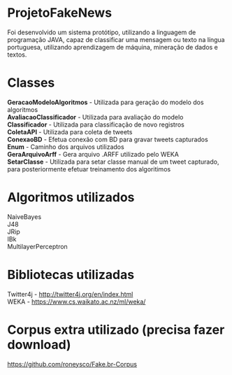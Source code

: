 # ProjetoFakeNews
Foi desenvolvido um sistema protótipo, utilizando a linguagem de programação JAVA, capaz de classificar uma mensagem ou texto na língua portuguesa, utilizando aprendizagem de máquina, mineração de dados e textos.

# Classes
<b>GeracaoModeloAlgoritmos</b> - Utilizada para geração do modelo dos algoritmos<br>
<b>AvaliacaoClassificador</b> - Utilizada para avaliação do modelo<br>
<b>Classificador</b> - Utilizada para classificação de novo registros<br>
<b>ColetaAPI</b> - Utilizada para coleta de tweets<br>
<b>ConexaoBD</b> - Efetua conexão com BD para gravar tweets capturados<br>
<b>Enum</b> - Caminho dos arquivos utilizados<br>
<b>GeraArquivoArff</b> - Gera arquivo .ARFF utilizado pelo WEKA<br>
<b>SetarClasse</b> - Utilizada para setar classe manual de um tweet capturado, para posteriormente efetuar treinamento dos algoritimos<br>

# Algoritmos utilizados
NaiveBayes<br>
J48<br>
JRip<br>
IBk<br>
MultilayerPerceptron<br>

# Bibliotecas utilizadas
Twitter4j - http://twitter4j.org/en/index.html<br>
WEKA - https://www.cs.waikato.ac.nz/ml/weka/<br>

# Corpus extra utilizado (precisa fazer download)
https://github.com/roneysco/Fake.br-Corpus
